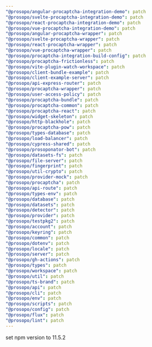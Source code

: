 ```yaml
---
"@prosopo/angular-procaptcha-integration-demo": patch
"@prosopo/svelte-procaptcha-integration-demo": patch
"@prosopo/react-procaptcha-integration-demo": patch
"@prosopo/vue-procaptcha-integration-demo": patch
"@prosopo/angular-procaptcha-wrapper": patch
"@prosopo/svelte-procaptcha-wrapper": patch
"@prosopo/react-procaptcha-wrapper": patch
"@prosopo/vue-procaptcha-wrapper": patch
"@prosopo/procaptcha-integration-build-config": patch
"@prosopo/procaptcha-frictionless": patch
"@prosopo/vite-plugin-watch-workspace": patch
"@prosopo/client-bundle-example": patch
"@prosopo/client-example-server": patch
"@prosopo/api-express-router": patch
"@prosopo/procaptcha-wrapper": patch
"@prosopo/user-access-policy": patch
"@prosopo/procaptcha-bundle": patch
"@prosopo/procaptcha-common": patch
"@prosopo/procaptcha-react": patch
"@prosopo/widget-skeleton": patch
"@prosopo/http-blackhole": patch
"@prosopo/procaptcha-pow": patch
"@prosopo/types-database": patch
"@prosopo/load-balancer": patch
"@prosopo/cypress-shared": patch
"@prosopo/prosoponator-bot": patch
"@prosopo/datasets-fs": patch
"@prosopo/file-server": patch
"@prosopo/fingerprint": patch
"@prosopo/util-crypto": patch
"@prosopo/provider-mock": patch
"@prosopo/procaptcha": patch
"@prosopo/api-route": patch
"@prosopo/types-env": patch
"@prosopo/database": patch
"@prosopo/datasets": patch
"@prosopo/detector": patch
"@prosopo/provider": patch
"@prosopo/testpkg2": patch
"@prosopo/account": patch
"@prosopo/keyring": patch
"@prosopo/common": patch
"@prosopo/dotenv": patch
"@prosopo/locale": patch
"@prosopo/server": patch
"@prosopo/gh-actions": patch
"@prosopo/types": patch
"@prosopo/workspace": patch
"@prosopo/util": patch
"@prosopo/ts-brand": patch
"@prosopo/api": patch
"@prosopo/cli": patch
"@prosopo/env": patch
"@prosopo/scripts": patch
"@prosopo/config": patch
"@prosopo/flux": patch
"@prosopo/lint": patch
---
```


set npm version to 11.5.2
  